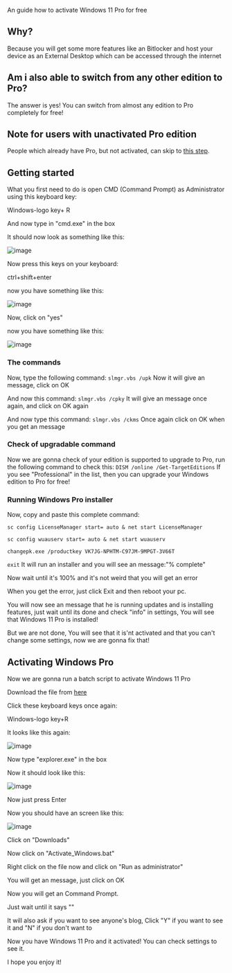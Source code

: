 An guide how to activate Windows 11 Pro for free
## Why?
Because you will get some more features like an Bitlocker and host your device as an External Desktop which can be accessed through the internet
## Am i also able to switch from any other edition to Pro?
The answer is yes! You can switch from almost any edition to Pro completely for free!
## Note for users with unactivated Pro edition
People which already have Pro, but not activated, can skip to [this step](https://gist.github.com/Minionguyjpro/d913b3931e844ad8ad9a758a4aca4b63#activating-windows-pro).
## Getting started
What you first need to do is open CMD (Command Prompt) as Administrator using this keyboard key:

Windows-logo key+ R

And now type in "cmd.exe" in the box

It should now look as something like this:

![image](https://user-images.githubusercontent.com/66115754/134801377-b9769c34-8a9d-4d4f-ba8e-6c073f1ce4a2.png)

Now press this keys on your keyboard:

ctrl+shift+enter

now you have something like this:

![image](https://user-images.githubusercontent.com/66115754/134801445-9b90e121-350b-42ea-afec-b499f1fbfae9.png)

Now, click on "yes"

now you have something like this:

![image](https://user-images.githubusercontent.com/66115754/134807479-53ccdaf9-feb0-49a3-9843-5bb4db016128.png)

### The commands
Now, type the following command:
``slmgr.vbs /upk``
Now it will give an message, click on OK

And now this command:
``slmgr.vbs /cpky``
It will give an message once again, and click on OK again

And now type this command:
``slmgr.vbs /ckms``
Once again click on OK when you get an message
### Check of upgradable command
Now we are gonna check of your edition is supported to upgrade to Pro, run the following command to check this:
``DISM /online /Get-TargetEditions``
If you see "Professional" in the list, then you can upgrade your Windows edition to Pro for free!
### Running Windows Pro installer
Now, copy and paste this complete command:

``sc config LicenseManager start= auto & net start LicenseManager``

``sc config wuauserv start= auto & net start wuauserv``

``changepk.exe /productkey VK7JG-NPHTM-C97JM-9MPGT-3V66T``

``exit``
It will run an installer and you will see an message:"% complete"

Now wait until it's 100% and it's not weird that you will get an error

When you get the error, just click Exit and then reboot your pc.

You will now see an message that he is running updates and is installing features, just wait until its done and check "info" in settings, You will see that Windows 11 Pro is installed! 

But we are not done, You will see that it is'nt activated and that you can't change some settings, now we are gonna fix that!
## Activating Windows Pro
Now we are gonna run a batch script to activate Windows 11 Pro

Download the file from [here](https://www.mediafire.com/file/w85g92z780jg1f2/activate_Windows.bat/file)

Click these keyboard keys once again:

Windows-logo key+R

It looks like this again:

![image](https://user-images.githubusercontent.com/66115754/134801377-b9769c34-8a9d-4d4f-ba8e-6c073f1ce4a2.png)

Now type "explorer.exe" in the box

Now it should look like this:

![image](https://user-images.githubusercontent.com/66115754/134921690-8998b5a0-a9ed-4f1c-be57-75916e5b5077.png)

Now just press Enter

Now you should have an screen like this:

![image](https://user-images.githubusercontent.com/66115754/134921836-ccf0979f-f095-4bb0-a17e-c53fc15a170f.png)

Click on "Downloads"

Now click on "Activate_Windows.bat"

Right click on the file now and click on "Run as administrator"

You will get an message, just click on OK

Now you will get an Command Prompt.

Just wait until it says "<Product activation succesful>"
  
It will also ask if  you want to see anyone's blog, Click "Y" if you want to see it and "N" if you don't want to
 
Now you have Windows 11 Pro and it activated! You can check settings to see it.

I hope you enjoy it!
  